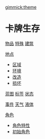 
[gimmick:theme](flatly)
# 卡牌生存

[物品](object.md)
[特殊](unportable.md)
[建筑](building.md)

[地点]()

-   [区域](area.md)
-   [环境](env.md)
-   [改造](imp.md)
-   [损坏](damage.md)


[蓝图](blueprint.md)
[标签](tag.md)
[状态](stat.md)   

[事件](event.md)
[天气](weather.md)
[液体](liquid.md)

[角色]()

-   [角色特性](pk.md)
-   [初始角色](character_preset.md)
        